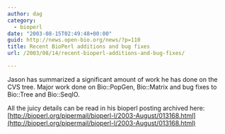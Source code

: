 ```yaml
---
author: dag
category:
  - bioperl
date: "2003-08-15T02:49:48+00:00"
guid: http://news.open-bio.org/news/?p=110
title: Recent BioPerl additions and bug fixes
url: /2003/08/14/recent-bioperl-additions-and-bug-fixes/

---
```

Jason has summarized a significant amount of work he has done on the CVS tree. Major work done on Bio::PopGen, Bio::Matrix and bug fixes to Bio::Tree and Bio::SeqIO.

All the juicy details can be read in his bioperl posting archived here:
[http://bioperl.org/pipermail/bioperl-l/2003-August/013168.html](http://bioperl.org/pipermail/bioperl-l/2003-August/013168.html)
